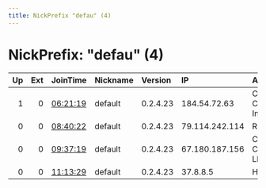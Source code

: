```yaml
---
title: NickPrefix "defau" (4)
---
```


# NickPrefix: "defau" (4)

|   Up |   Ext | JoinTime                                                                                            | Nickname   | Version   | IP             | AS                                | CC   |   ORp |   Dirp | OS      | Contact   |   eFamMembers |
|-----:|------:|:----------------------------------------------------------------------------------------------------|:-----------|:----------|:---------------|:----------------------------------|:-----|------:|-------:|:--------|:----------|--------------:|
|    1 |     0 | [06:21:19](https://metrics.torproject.org/rs.html#details/F23F7AC25C9BFC9F333A2BFCC11436837E7D3F6F) | default    | 0.2.4.23  | 184.54.72.63   | Charter Communications Inc        | us   |   443 |   9030 | Windows | None      |             1 |
|    0 |     0 | [08:40:22](https://metrics.torproject.org/rs.html#details/E649BCCA27BCF0E62B858FB6A7B796E768FB23F1) | default    | 0.2.4.23  | 79.114.242.114 | RCS &amp; RDS                     | ro   |   443 |   9030 | Windows | None      |             1 |
|    0 |     0 | [09:37:19](https://metrics.torproject.org/rs.html#details/269791D7AA68A2DABA611B1D510624E78BE486AF) | default    | 0.2.4.23  | 67.180.187.156 | Comcast Cable Communications, LLC | us   |   443 |   9030 | Windows | None      |             1 |
|    0 |     0 | [11:13:29](https://metrics.torproject.org/rs.html#details/4A4DF2D427DAB6DA1503D8F9B0C86CA73CBC6FBD) | default    | 0.2.4.23  | 37.8.8.5       | Hadara                            | ps   |   443 |   9030 | Windows | None      |             1 |
